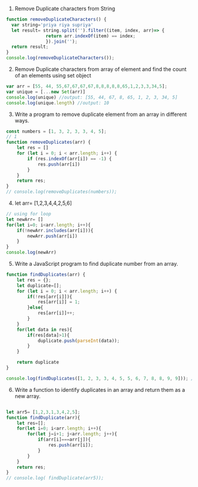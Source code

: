 
1. Remove Duplicate characters from String
```js
function removeDuplicateCharacters() {
  var string='priya riya supriya'
  let result= string.split('').filter((item, index, arr)=> {
               return arr.indexOf(item) == index;
               }).join('');
  return result;
}
console.log(removeDuplicateCharacters());
```


2. Remove Duplicate characters from array of element and find the count of an elements using set object
```js
var arr = [55, 44, 55,67,67,67,67,8,8,8,8,8,65,1,2,3,3,34,5];
var unique = [...new Set(arr)]
console.log(unique) //output: [55, 44, 67, 8, 65, 1, 2, 3, 34, 5]
console.log(unique.length) //output: 10
```


3. Write a program to remove duplicate element from an array in different ways.
```js
const numbers = [1, 3, 2, 3, 3, 4, 5];
// 1
function removeDuplicates(arr) {
    let res = []
    for (let i = 0; i < arr.length; i++) {
        if (res.indexOf(arr[i]) == -1) {
            res.push(arr[i])
        }
    }
    return res;
}
// console.log(removeDuplicates(numbers));
```


4. let arr= [1,2,3,4,4,2,5,6]

```js
// using for loop
let newArr= []
for(let i=0; i<arr.length; i++){
    if(!newArr.includes(arr[i])){
        newArr.push(arr[i])
    }
}
console.log(newArr)
```


5. Write a JavaScript program to find duplicate number from an array.
```js
function findDuplicates(arr) {
    let res = {};
    let duplicate=[];
    for (let i = 0; i < arr.length; i++) {
        if(!res[arr[i]]){
            res[arr[i]] = 1;
        }else{
            res[arr[i]]++;
        }
    }
    for(let data in res){
        if(res[data]>1){
            duplicate.push(parseInt(data));
        }
    }

    return duplicate
}

console.log(findDuplicates([1, 2, 3, 3, 4, 5, 5, 6, 7, 8, 8, 9, 9])); // [3, 5, 8, 9]
```


6. Write a function to identify duplicates in an array and return them as a new array.
```js

let arr5= [1,2,3,1,3,4,2,5];
function findDuplicate(arr){
    let res=[];
    for(let i=0; i<arr.length; i++){
        for(let j=i+1; j<arr.length; j++){
            if(arr[i]===arr[j]){
                res.push(arr[i]);
            }
        }
    }
    return res;
}
// console.log( findDuplicate(arr5));
```
